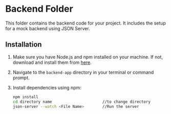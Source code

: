 # Backend Folder

This folder contains the backend code for your project. It includes the setup for a mock backend using JSON Server.

## Installation

1. Make sure you have Node.js and npm installed on your machine. If not, download and install them from [here](https://nodejs.org/).
2. Navigate to the `backend-app` directory in your terminal or command prompt.
3. Install dependencies using npm:

   ```bash
   npm install
   cd directory name                      //to change directory
   json-server --watch <File Name>        //Run the server